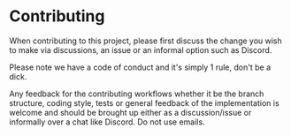 # Contributing

When contributing to this project, please first discuss the change you wish to make via discussions, an issue or an informal option such as Discord.

Please note we have a code of conduct and it's simply 1 rule, don't be a dick.

Any feedback for the contributing workflows whether it be the branch structure, coding style, tests or general feedback of the implementation is welcome and should be brought up either as a discussion/issue or informally over a chat like Discord. Do not use emails.